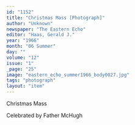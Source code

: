 ```yaml
---
id: "1152"
title: "Christmas Mass [Photograph]"
author: "Unknown"
newspaper: "The Eastern Echo"
editor: "Haas, Gerald J."
year: "1966"
month: "06 Summer"
day: ""
volume: "12"
issue: "1"
_page: "25"
image: "eastern_echo_summer1966_body0027.jpg"
tags: "photograph"
layout: "item"
---
```

Christmas Mass

Celebrated by Father McHugh
